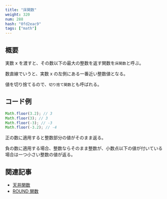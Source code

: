 ```yaml
---
title: "床関数"
weight: 320
num: 288
hash: "0fd2eac9"
tags: ["math"]
---
```


## 概要

実数 x を渡すと、その数以下の最大の整数を返す関数を`床関数`と呼ぶ。

数直線でいうと、実数 x の左側にある一番近い整数値となる。

値を切り捨てるので、`切り捨て関数`とも呼ばれる。

## コード例

```typescript
Math.floor(3.2); // 3
Math.floor(3); // 3
Math.floor(-3); // -3
Math.floor(-3.2); // -4
```

正の数に適用すると整数部分の値がそのまま返る。

負の数に適用する場合、整数ならそのまま整数が、小数点以下の値が付いている場合は一つ小さい整数の値が返る。

## 関連記事

- [天井関数](/286b997e)
- [ROUND 関数](/6425003d)
